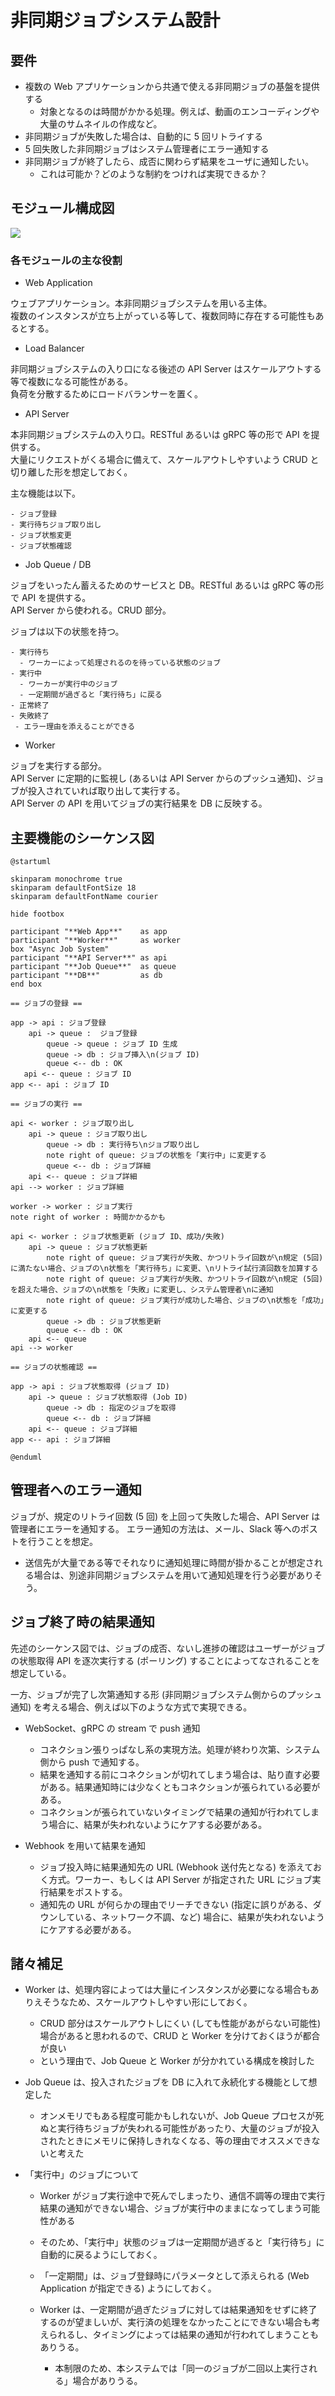 # 非同期ジョブシステム設計

## 要件

- 複数の Web アプリケーションから共通で使える非同期ジョブの基盤を提供する
  - 対象となるのは時間がかかる処理。例えば、動画のエンコーディングや大量のサムネイルの作成など。
- 非同期ジョブが失敗した場合は、自動的に 5 回リトライする
- 5 回失敗した非同期ジョブはシステム管理者にエラー通知する
- 非同期ジョブが終了したら、成否に関わらず結果をユーザに通知したい。
  - これは可能か？どのような制約をつければ実現できるか？

## モジュール構成図

![](/assets/module-diagram.svg)

### 各モジュールの主な役割

- Web Application

ウェブアプリケーション。本非同期ジョブシステムを用いる主体。<br>
複数のインスタンスが立ち上がっている等して、複数同時に存在する可能性もあるとする。

- Load Balancer

非同期ジョブシステムの入り口になる後述の API Server はスケールアウトする等で複数になる可能性がある。<br>
負荷を分散するためにロードバランサーを置く。

- API Server

本非同期ジョブシステムの入り口。RESTful あるいは gRPC 等の形で API を提供する。<br>
大量にリクエストがくる場合に備えて、スケールアウトしやすいよう CRUD と切り離した形を想定しておく。<br>

主な機能は以下。

```
- ジョブ登録
- 実行待ちジョブ取り出し
- ジョブ状態変更
- ジョブ状態確認
```

- Job Queue / DB

ジョブをいったん蓄えるためのサービスと DB。RESTful あるいは gRPC 等の形で API を提供する。<br>
API Server から使われる。CRUD 部分。

ジョブは以下の状態を持つ。

```
- 実行待ち
  - ワーカーによって処理されるのを待っている状態のジョブ
- 実行中
  - ワーカーが実行中のジョブ
  - 一定期間が過ぎると「実行待ち」に戻る
- 正常終了
- 失敗終了
 - エラー理由を添えることができる
```

- Worker

ジョブを実行する部分。<br>
API Server に定期的に監視し (あるいは API Server からのプッシュ通知)、ジョブが投入されていれば取り出して実行する。<br>
API Server の API を用いてジョブの実行結果を DB に反映する。

## 主要機能のシーケンス図

```uml
@startuml

skinparam monochrome true
skinparam defaultFontSize 18
skinparam defaultFontName courier

hide footbox

participant "**Web App**"    as app
participant "**Worker**"     as worker
box "Async Job System"
participant "**API Server**" as api
participant "**Job Queue**"  as queue
participant "**DB**"         as db
end box

== ジョブの登録 ==

app -> api : ジョブ登録
    api -> queue :  ジョブ登録
        queue -> queue : ジョブ ID 生成
        queue -> db : ジョブ挿入\n(ジョブ ID)
        queue <-- db : OK
   api <-- queue : ジョブ ID
app <-- api : ジョブ ID

== ジョブの実行 ==

api <- worker : ジョブ取り出し
    api -> queue : ジョブ取り出し
        queue -> db : 実行待ち\nジョブ取り出し
        note right of queue: ジョブの状態を「実行中」に変更する
        queue <-- db : ジョブ詳細
    api <-- queue : ジョブ詳細
api --> worker : ジョブ詳細

worker -> worker : ジョブ実行
note right of worker : 時間かかるかも

api <- worker : ジョブ状態更新 (ジョブ ID、成功/失敗)
    api -> queue : ジョブ状態更新
        note right of queue: ジョブ実行が失敗、かつリトライ回数が\n規定 (5回) に満たない場合、ジョブの\n状態を「実行待ち」に変更、\nリトライ試行済回数を加算する
        note right of queue: ジョブ実行が失敗、かつリトライ回数が\n規定 (5回) を超えた場合、ジョブの\n状態を「失敗」に変更し、システム管理者\nに通知
        note right of queue: ジョブ実行が成功した場合、ジョブの\n状態を「成功」に変更する
        queue -> db : ジョブ状態更新
        queue <-- db : OK
    api <-- queue
api --> worker

== ジョブの状態確認 ==

app -> api : ジョブ状態取得 (ジョブ ID)
    api -> queue : ジョブ状態取得 (Job ID)
        queue -> db : 指定のジョブを取得
        queue <-- db : ジョブ詳細
    api <-- queue : ジョブ詳細
app <-- api : ジョブ詳細

@enduml
```

## 管理者へのエラー通知

ジョブが、規定のリトライ回数 (5 回) を上回って失敗した場合、API Server は管理者にエラーを通知する。
エラー通知の方法は、メール、Slack 等へのポストを行うことを想定。

- 送信先が大量である等でそれなりに通知処理に時間が掛かることが想定される場合は、別途非同期ジョブシステムを用いて通知処理を行う必要がありそう。

## ジョブ終了時の結果通知

先述のシーケンス図では、ジョブの成否、ないし進捗の確認はユーザーがジョブの状態取得 API を逐次実行する (ポーリング) することによってなされることを想定している。

一方、ジョブが完了し次第通知する形 (非同期ジョブシステム側からのプッシュ通知) を考える場合、例えば以下のような方式で実現できる。

- WebSocket、gRPC の stream で push 通知

  - コネクション張りっぱなし系の実現方法。処理が終わり次第、システム側から push で通知する。
  - 結果を通知する前にコネクションが切れてしまう場合は、貼り直す必要がある。結果通知時には少なくともコネクションが張られている必要がある。
  - コネクションが張られていないタイミングで結果の通知が行われてしまう場合に、結果が失われないようにケアする必要がある。

- Webhook を用いて結果を通知
  - ジョブ投入時に結果通知先の URL (Webhook 送付先となる) を添えておく方式。ワーカー、もしくは API Server が指定された URL にジョブ実行結果をポストする。
  - 通知先の URL が何らかの理由でリーチできない (指定に誤りがある、ダウンしている、ネットワーク不調、など) 場合に、結果が失われないようにケアする必要がある。

## 諸々補足

- Worker は、処理内容によっては大量にインスタンスが必要になる場合もありえそうなため、スケールアウトしやすい形にしておく。

  - CRUD 部分はスケールアウトしにくい (しても性能があがらない可能性) 場合があると思われるので、CRUD と Worker を分けておくほうが都合が良い
  - という理由で、Job Queue と Worker が分かれている構成を検討した

- Job Queue は、投入されたジョブを DB に入れて永続化する機能として想定した

  - オンメモリでもある程度可能かもしれないが、Job Queue プロセスが死ぬと実行待ちジョブが失われる可能性があったり、大量のジョブが投入されたときにメモリに保持しきれなくなる、等の理由でオススメできないと考えた

- 「実行中」のジョブについて

  - Worker がジョブ実行途中で死んでしまったり、通信不調等の理由で実行結果の通知ができない場合、ジョブが実行中のままになってしまう可能性がある
  - そのため、「実行中」状態のジョブは一定期間が過ぎると「実行待ち」に自動的に戻るようにしておく。
  - 「一定期間」は、ジョブ登録時にパラメータとして添えられる (Web Application が指定できる) ようにしておく。
  - Worker は、一定期間が過ぎたジョブに対しては結果通知をせずに終了するのが望ましいが、実行済の処理をなかったことにできない場合も考えられるし、タイミングによっては結果の通知が行われてしまうこともありうる。

    - 本制限のため、本システムでは「同一のジョブが二回以上実行される」場合がありうる。
